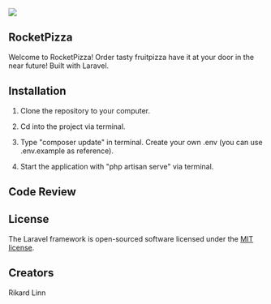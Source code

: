 ![](https://media.giphy.com/media/3o7TKJG8p39T1hJFLO/giphy.gif)

## RocketPizza

Welcome to RocketPizza! Order tasty fruitpizza have it at your door in the near future! Built with Laravel.

## Installation

1. Clone the repository to your computer.

2. Cd into the project via terminal.

3. Type "composer update" in terminal. Create your own .env (you can use .env.example as reference).

4. Start the application with "php artisan serve" via terminal.


## Code Review

## License

The Laravel framework is open-sourced software licensed under the [MIT license](https://opensource.org/licenses/MIT).

## Creators

Rikard
Linn
